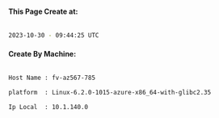 
   
#### This Page Create at:

```bash

2023-10-30 - 09:44:25 UTC

```

#### Create By Machine:

```bash

Host Name : fv-az567-785

platform  : Linux-6.2.0-1015-azure-x86_64-with-glibc2.35

Ip Local  : 10.1.140.0

```

